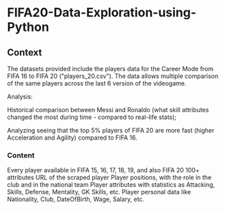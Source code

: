 # FIFA20-Data-Exploration-using-Python

## Context
The datasets provided include the players data for the Career Mode from FIFA 16 to FIFA 20 ("players_20.csv"). The data allows multiple comparison of the same players across the last 6 version of the videogame.

Analysis:

Historical comparison between Messi and Ronaldo (what skill attributes changed the most during time - compared to real-life stats);

Analyzing seeing that the top 5% players of FIFA 20 are more fast (higher Acceleration and Agility) compared to FIFA 16.

### Content
Every player available in FIFA 15, 16, 17, 18, 19, and also FIFA 20
100+ attributes
URL of the scraped player
Player positions, with the role in the club and in the national team
Player attributes with statistics as Attacking, Skills, Defense, Mentality, GK Skills, etc.
Player personal data like Nationality, Club, DateOfBirth, Wage, Salary, etc.


